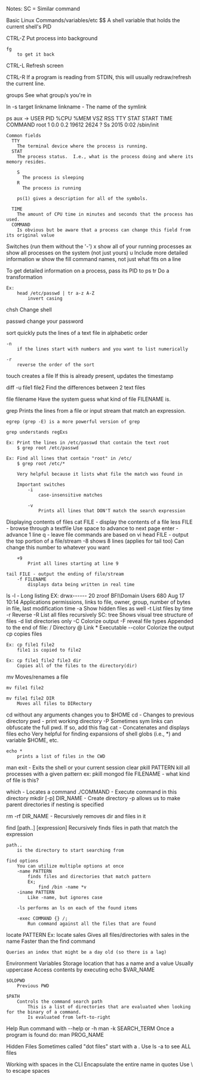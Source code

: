 Notes:
SC = Similar command




Basic Linux Commands/variables/etc
$$
	A shell variable that holds the current shell's PID



CTRL-Z
	Put process into background

	fg
		to get it back

CTRL-L
	Refresh screen

CTRL-R
	If a program is reading from STDIN, this will usually redraw/refresh the current line.

groups
	See what group/s you're in

ln -s target linkname
	linkname - The name of the symlink


ps aux
  -> 
    USER       PID %CPU %MEM    VSZ   RSS TTY      STAT START   TIME COMMAND
    root         1  0.0  0.2  19612  2624 ?        Ss    2015   0:02 /sbin/init

    Common fields
      TTY
        The terminal device where the process is running.
      STAT
        The process status.  I.e., what is the process doing and where its memory resides.

        S
          The process is sleeping
        R
          The process is running

        ps(1) gives a description for all of the symbols.

      TIME
        The amount of CPU time in minutes and seconds that the process has used.
      COMMAND
        Is obvious but be aware that a process can change this field from its original value
  Switches (run them without the '-')
  	x
  		show all of your running processes
  	ax
  		show all processes on the system (not just yours)
  	u
  		Include more detailed information
  	w
  		show the fill command names, not just what fits on a line

  To get detailed information on a process, pass its PID to ps
tr
	Do a transformation

	Ex:
		head /etc/passwd | tr a-z A-Z
			invert casing

chsh
	Change shell

passwd
	change your password

sort
	quickly puts the lines of a text file in alphabetic order

	-n 
		if the lines start with numbers and you want to list numerically

	-r
		reverse the order of the sort

touch
	creates a file
		If this is already present, updates the timestamp

diff -u file1 file2
	Find the differences between 2 text files

file filename
	Have the system guess what kind of file FILENAME is.

grep
	Prints the lines from a file or input stream that match an expression.

	egrep (grep -E) is a more powerful version of grep

	grep understands regExs

	Ex: Print the lines in /etc/passwd that contain the text root
		$ grep root /etc/passwd

	Ex: Find all lines that contain "root" in /etc/
		$ grep root /etc/*

		Very helpful because it lists what file the match was found in

		Important switches
			-i
				case-insensitive matches

			-v
				Prints all lines that DON'T match the search expression

			


Displaying contents of files
	cat FILE - display the contents of a file
	less FILE - browse through a textfile
		Use space to advance to next page
		enter - advance 1 line
		q - leave file
			commands are based on vi
	head FILE - output the top portion of a file/stream
		-8 shows 8 lines (applies for tail too)
			Can change this number to whatever you want

		+9
			Print all lines starting at line 9
	
	tail FILE - output the ending of file/stream
		-f FILENAME
			displays data being written in real time
ls
	-l - Long listing
	EX: drwx------  20 zroof  BFI\Domain Users   680 Aug 17 10:14 Applications
		permissions, links to file, owner, group, number of bytes in file, last modification time
	-a Show hidden files as well
	-t List files by time
	-r Reverse
	-R List all files recursively
		SC: tree
			Shows visual tree structure of files
			-d list directories only
			-C Colorize output
	-F reveal file types
		Appended to the end of file:
			/ Directory
			@ Link
			* Executable
	--color 
		Colorize the output
cp
	copies files
	
	Ex: cp file1 file2
		file1 is copied to file2

	Ex: cp file1 file2 file3 dir
		Copies all of the files to the directory(dir)

mv
	Moves/renames a file

	mv file1 file2

	mv file1 file2 DIR
		Moves all files to DIRectory


cd
	without any arguments changes you to $HOME
	cd -
		Changes to previous directory
pwd - print working directory
	-P
		Sometimes sym links can obfuscate the full pwd.  If so, add this flag
cat - Concatenates and displays files
echo
	Very helpful for finding expansions of shell globs (i.e., *) and variable $HOME, etc.

	echo *
		prints a list of files in the CWD
man
exit - Exits the shell or your current session
clear
pkill PATTERN
	kill all processes with a given pattern
		ex: pkill mongod
file FILENAME - what kind of file is this?
	
which - Locates a command
./COMMAND - Execute command in this directory
mkdir [-p] DIR_NAME - Create directory
	-p allows us to make parent directories if nesting is specified

rm -rf DIR_NAME - Recursively removes dir and files in it

find [path..] [expression]
	Recursively finds files in path that match the expression 

	path..
		is the directory to start searching from

	find options
		You can utilize multiple options at once
		-name PATTERN
			finds files and directories that match pattern
			Ex;
				find /bin -name *v
		-iname PATTERN
			Like -name, but ignores case

		-ls performs an ls on each of the found items

		-exec COMMAND {} /;
			Run command against all the files that are found
locate PATTERN
	Ex: locate sales
		Gives all files/directories with sales in the name
	Faster than the find command

	Queries an index that might be a day old (so there is a lag)
 

Environment Variables
	Storage location that has a name and a value
	Usually uppercase
	Access contents by executing
		echo $VAR_NAME

	$OLDPWD
		Previous PWD

	$PATH
		Controls the command search path
			This is a list of directories that are evaluated when looking for the binary of a command.
			Is evaluated from left-to-right

Help
	Run command with --help or -h
	man -k SEARCH_TERM
		Once a program is found do:
			man PROG_NAME

Hidden Files
	Sometimes called "dot files"
		start with a .
		Use ls -a to see ALL files

Working with spaces in the CLI
	Encapsulate the entire name in quotes
	Use \ to escape spaces


